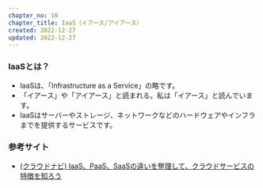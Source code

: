 ```yaml
---
chapter_no: 10
chapter_title: IaaS（イアース/アイアース）
created: 2022-12-27
updated: 2022-12-27
---
```

### IaaSとは？
- IaaSは、「Infrastructure as a Service」の略です。
- 「イアース」や「アイアース」と読まれる。私は「イアース」と読んでいます。
- IaaSはサーバーやストレージ、ネットワークなどのハードウェアやインフラまでを提供するサービスです。

### 参考サイト
- [(クラウドナビ) IaaS、PaaS、SaaSの違いを整理して、クラウドサービスの特徴を知ろう](https://pfs.nifcloud.com/navi/beginner/iaas.htm)